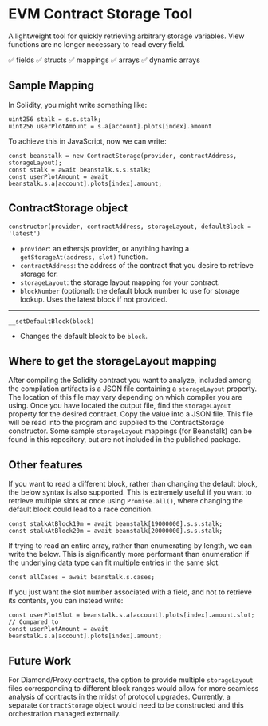 # EVM Contract Storage Tool

A lightweight tool for quickly retrieving arbitrary storage variables. View functions are no longer necessary to read every field.

✅ fields
✅ structs
✅ mappings
✅ arrays
✅ dynamic arrays

## Sample Mapping 

In Solidity, you might write something like:

```
uint256 stalk = s.s.stalk;
uint256 userPlotAmount = s.a[account].plots[index].amount
```

To achieve this in JavaScript, now we can write:

```
const beanstalk = new ContractStorage(provider, contractAddress, storageLayout);
const stalk = await beanstalk.s.s.stalk;
const userPlotAmount = await beanstalk.s.a[account].plots[index].amount;
```

## ContractStorage object

`constructor(provider, contractAddress, storageLayout, defaultBlock = 'latest')`
- `provider`: an ethersjs provider, or anything having a `getStorageAt(address, slot)` function.
- `contractAddress`: the address of the contract that you desire to retrieve storage for.
- `storageLayout`: the storage layout mapping for your contract.
- `blockNumber` (optional): the default block number to use for storage lookup. Uses the latest block if not provided.

---

`__setDefaultBlock(block)`
- Changes the default block to be `block`.

## Where to get the storageLayout mapping

After compiling the Solidity contract you want to analyze, included among the compilation artifacts is a JSON file containing a `storageLayout` property. The location of this file may vary depending on which compiler you are using. Once you have located the output file, find the `storageLayout` property for the desired contract. Copy the value into a JSON file. This file will be read into the program and supplied to the ContractStorage constructor. Some sample `storageLayout` mappings (for Beanstalk) can be found in this repository, but are not included in the published package.

## Other features

If you want to read a different block, rather than changing the default block, the below syntax is also supported. This is extremely useful if you want to retrieve multiple slots at once using `Promise.all()`, where changing the default block could lead to a race condition.

```
const stalkAtBlock19m = await beanstalk[19000000].s.s.stalk;
const stalkAtBlock20m = await beanstalk[20000000].s.s.stalk;
```


If trying to read an entire array, rather than enumerating by length, we can write the below. This is significantly more performant than enumeration if the underlying data type can fit multiple entries in the same slot.

```
const allCases = await beanstalk.s.cases;
```

If you just want the slot number associated with a field, and not to retrieve its contents, you can instead write:
```
const userPlotSlot = beanstalk.s.a[account].plots[index].amount.slot;
// Compared to
const userPlotAmount = await beanstalk.s.a[account].plots[index].amount;
```

## Future Work

For Diamond/Proxy contracts, the option to provide multiple `storageLayout` files corresponding to different block ranges would allow for more seamless analysis of contracts in the midst of protocol upgrades. Currently, a separate `ContractStorage` object would need to be constructed and this orchestration managed externally.
